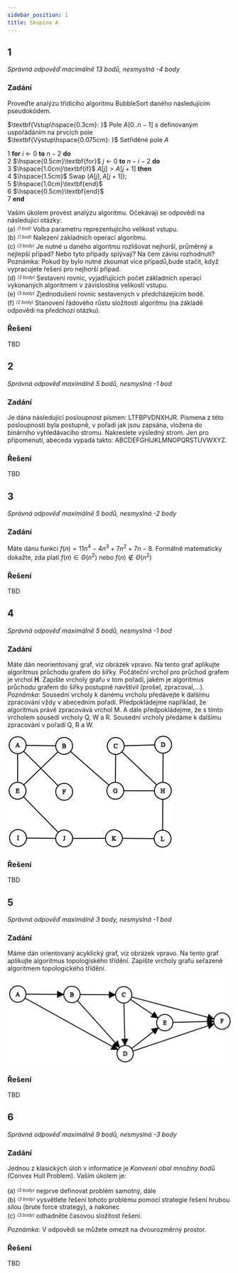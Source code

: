 ```yaml
---
sidebar_position: 1
title: Skupina A
---
```


## 1

*Správná odpověď macimálně 13 bodů, nesmyslná -4 body*

### Zadání

Proveďte analýzu třídícího algoritmu BubbleSort daného následujícím pseudokódem.

$\textbf{Vstup\hspace{0.3cm}: }$ Pole $\textit{A}[0..\textit{n} - 1]$ s definovaným uspořádáním na prvcích pole <br />
$\textbf{Výstup\hspace{0.075cm}: }$ Setříděné pole $\textit{A}$ <br />

1 $\textbf{for}$ $\textit{i}$ $\gets$ 0 $\textbf{to}$ $\textit{n} - 2$  $\textbf{do}$ <br />
2 $\hspace{0.5cm}\textbf{for}$ $\textit{j}$ $\gets$ 0 $\textbf{to}$ $\textit{n} - \textit{i} - 2$  $\textbf{do}$ <br />
3 $\hspace{1.0cm}\textbf{if}$ $\textit{A}[j] > \textit{A}[j + 1]$  $\textbf{then}$ <br />
4 $\hspace{1.5cm}$ Swap ($\textit{A}[j],\textit{A}[j + 1]$); <br />
5 $\hspace{1.0cm}\textbf{end}$<br />
6 $\hspace{0.5cm}\textbf{end}$<br />
7 $\textbf{end}$<br />

Vaším úkolem provést analýzu algoritmu. Očekávají se odpovědi na následující otázky: <br />
(a) <sup><sub>*(1 bod)*</sub></sup> Volba parametru reprezentujícího velikost vstupu. <br />
(b) <sup><sub>*(1 bod)*</sub></sup> Nalezení základních operací algoritmu. <br />
(c) <sup><sub>*(3 body)*</sub></sup> Je nutné u daného algoritmu rozlišovat nejhorší, průměrný a nejlepší případ? Nebo tyto případy splývají? Na čem závisí rozhodnutí? Poznámka: Pokud by bylo nutné zkoumat více případů,bude stačit, když vypracujete řešení pro nejhorší případ. <br />
(d) <sup><sub>*(3 body)*</sub></sup> Sestavení rovnic, vyjadřujících počet základních operací vykonaných algoritmem v závislostina velikosti vstupu. <br />
(e) <sup><sub>*(3 body)*</sub></sup> Zjednodušení rovnic sestavených v předcházejícím bodě. <br />
(f) <sup><sub>*(2 body)*</sub></sup> Stanovení řádového růstu složitosti algoritmu (na základě odpovědi na předchozí otázku).

### Řešení

TBD

## 2

*Správná odpověď maximálně 5 bodů, nesmyslná -1 bod*

### Zadání

Je dána následující posloupnost písmen: LTFBPVDNXHJR. Písmena z této posloupnosti byla postupně, v pořadí jak jsou zapsána, vložena do binárního vyhledávacího stromu. Nakreslete výsledný strom. Jen pro připomenutí, abeceda vypadá takto: ABCDEFGHIJKLMNOPQRSTUVWXYZ.

### Řešení

TBD

## 3

*Správná odpověď maximálně 5 bodů, nesmyslná -2 body*

### Zadání

Máte dánu funkci $f(n) = 11n^4 - 4n^3 + 7n^2 + 7n - 8$. Formálně matematicky dokažte, zda platí $f(n)\in\Theta(n^2)$ nebo $f(n)\notin\Theta(n^2)$

### Řešení

TBD

## 4

*Správná odpověď maximálně 5 bodů, nesmyslná -1 bod*

### Zadání

Máte dán neorientovaný graf, viz obrázek vpravo. Na tento graf aplikujte algoritmus průchodu grafem do šířky. Počáteční vrchol pro průchod grafem je vrchol **H**. Zapište vrcholy grafu v tom pořadí, jakém je algoritmus průchodu grafem do šířky postupně navštívil (prošel, zpracoval,...). *Poznámka*: Sousední vrcholy k danému vrcholu předávejte k dalšímu zpracování vždy v abecedním pořadí. Předpokládejme například, že algoritmus právě zpracovává vrchol M. A dále předpokládejme, že s tímto vrcholem sousedí vrcholy Q, W a R. Sousední vrcholy předáme k dalšímu zpracování v pořadí Q, R a W.

![](./graphs/unoriented_A.png)

### Řešení

TBD

## 5

*Správná odpověď maximálně 3 body, nesmyslná -1 bod*

### Zadání

Máme dán orientovaný acyklický graf, viz obrázek vpravo. Na tento graf aplikujte algoritmus topologiského třídění. Zapište vrcholy grafu seřazené algoritmem topologického třídění.


![](./graphs/oriented_A.png)

### Řešení

TBD

## 6

*Správná odpověď maximálně 9 bodů, nesmyslná -3 body*

### Zadání

Jednou z klasických úloh v informatice je *Konvexní obal množiny bodů* (Convex Hull Problem). Vaším úkolem je: <br />

(a) <sup><sub>*(3 body)*</sub></sup> nejprve definovat problém samotný, dále <br />
(b) <sup><sub>*(3 body)*</sub></sup> vysvětlete řešení tohoto problému pomocí strategie řešení hrubou silou (brute force strategy), a nakonec <br />
(c) <sup><sub>*(3 body)*</sub></sup> odhadněte časovou složitost řešení. <br />

*Poznámka*: V odpovědi se můžete omezit na dvourozměrný prostor.

### Řešení

TBD
